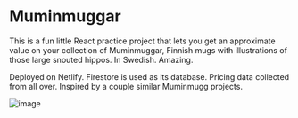 # Muminmuggar

This is a fun little React practice project that lets you get an approximate value on your collection of Muminmuggar, Finnish mugs with illustrations of those large snouted hippos. In Swedish. Amazing.

Deployed on Netlify. Firestore is used as its database. Pricing data collected from all over. Inspired by a couple similar Muminmugg projects.

![image](https://user-images.githubusercontent.com/54509721/162327592-961e7908-0222-4507-9425-2834d4f8e780.png)
